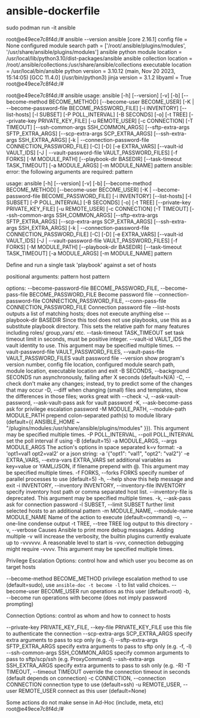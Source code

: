 # ansible-dockerfile

sudo podman run -it ansible


root@e49ece7c8f4d:/# ansible --version 
ansible [core 2.16.1]
  config file = None
  configured module search path = ['/root/.ansible/plugins/modules', '/usr/share/ansible/plugins/modules']
  ansible python module location = /usr/local/lib/python3.10/dist-packages/ansible
  ansible collection location = /root/.ansible/collections:/usr/share/ansible/collections
  executable location = /usr/local/bin/ansible
  python version = 3.10.12 (main, Nov 20 2023, 15:14:05) [GCC 11.4.0] (/usr/bin/python3)
  jinja version = 3.1.2
  libyaml = True
root@e49ece7c8f4d:/# 


root@e49ece7c8f4d:/# ansible 
usage: ansible [-h] [--version] [-v] [-b] [--become-method BECOME_METHOD] [--become-user BECOME_USER]
               [-K | --become-password-file BECOME_PASSWORD_FILE] [-i INVENTORY] [--list-hosts] [-l SUBSET] [-P POLL_INTERVAL] [-B SECONDS] [-o]
               [-t TREE] [--private-key PRIVATE_KEY_FILE] [-u REMOTE_USER] [-c CONNECTION] [-T TIMEOUT] [--ssh-common-args SSH_COMMON_ARGS]
               [--sftp-extra-args SFTP_EXTRA_ARGS] [--scp-extra-args SCP_EXTRA_ARGS] [--ssh-extra-args SSH_EXTRA_ARGS]
               [-k | --connection-password-file CONNECTION_PASSWORD_FILE] [-C] [-D] [-e EXTRA_VARS] [--vault-id VAULT_IDS]
               [-J | --vault-password-file VAULT_PASSWORD_FILES] [-f FORKS] [-M MODULE_PATH] [--playbook-dir BASEDIR] [--task-timeout TASK_TIMEOUT]
               [-a MODULE_ARGS] [-m MODULE_NAME]
               pattern
ansible: error: the following arguments are required: pattern
 
usage: ansible [-h] [--version] [-v] [-b] [--become-method BECOME_METHOD] [--become-user BECOME_USER]
               [-K | --become-password-file BECOME_PASSWORD_FILE] [-i INVENTORY] [--list-hosts] [-l SUBSET] [-P POLL_INTERVAL] [-B SECONDS] [-o]
               [-t TREE] [--private-key PRIVATE_KEY_FILE] [-u REMOTE_USER] [-c CONNECTION] [-T TIMEOUT] [--ssh-common-args SSH_COMMON_ARGS]
               [--sftp-extra-args SFTP_EXTRA_ARGS] [--scp-extra-args SCP_EXTRA_ARGS] [--ssh-extra-args SSH_EXTRA_ARGS]
               [-k | --connection-password-file CONNECTION_PASSWORD_FILE] [-C] [-D] [-e EXTRA_VARS] [--vault-id VAULT_IDS]
               [-J | --vault-password-file VAULT_PASSWORD_FILES] [-f FORKS] [-M MODULE_PATH] [--playbook-dir BASEDIR] [--task-timeout TASK_TIMEOUT]
               [-a MODULE_ARGS] [-m MODULE_NAME]
               pattern

Define and run a single task 'playbook' against a set of hosts

positional arguments:
  pattern               host pattern

options:
  --become-password-file BECOME_PASSWORD_FILE, --become-pass-file BECOME_PASSWORD_FILE
                        Become password file
  --connection-password-file CONNECTION_PASSWORD_FILE, --conn-pass-file CONNECTION_PASSWORD_FILE
                        Connection password file
  --list-hosts          outputs a list of matching hosts; does not execute anything else
  --playbook-dir BASEDIR
                        Since this tool does not use playbooks, use this as a substitute playbook directory. This sets the relative path for many
                        features including roles/ group_vars/ etc.
  --task-timeout TASK_TIMEOUT
                        set task timeout limit in seconds, must be positive integer.
  --vault-id VAULT_IDS  the vault identity to use. This argument may be specified multiple times.
  --vault-password-file VAULT_PASSWORD_FILES, --vault-pass-file VAULT_PASSWORD_FILES
                        vault password file
  --version             show program's version number, config file location, configured module search path, module location, executable location and
                        exit
  -B SECONDS, --background SECONDS
                        run asynchronously, failing after X seconds (default=N/A)
  -C, --check           don't make any changes; instead, try to predict some of the changes that may occur
  -D, --diff            when changing (small) files and templates, show the differences in those files; works great with --check
  -J, --ask-vault-password, --ask-vault-pass
                        ask for vault password
  -K, --ask-become-pass
                        ask for privilege escalation password
  -M MODULE_PATH, --module-path MODULE_PATH
                        prepend colon-separated path(s) to module library (default={{ ANSIBLE_HOME ~
                        "/plugins/modules:/usr/share/ansible/plugins/modules" }}). This argument may be specified multiple times.
  -P POLL_INTERVAL, --poll POLL_INTERVAL
                        set the poll interval if using -B (default=15)
  -a MODULE_ARGS, --args MODULE_ARGS
                        The action's options in space separated k=v format: -a 'opt1=val1 opt2=val2' or a json string: -a '{"opt1": "val1", "opt2":
                        "val2"}'
  -e EXTRA_VARS, --extra-vars EXTRA_VARS
                        set additional variables as key=value or YAML/JSON, if filename prepend with @. This argument may be specified multiple
                        times.
  -f FORKS, --forks FORKS
                        specify number of parallel processes to use (default=5)
  -h, --help            show this help message and exit
  -i INVENTORY, --inventory INVENTORY, --inventory-file INVENTORY
                        specify inventory host path or comma separated host list. --inventory-file is deprecated. This argument may be specified
                        multiple times.
  -k, --ask-pass        ask for connection password
  -l SUBSET, --limit SUBSET
                        further limit selected hosts to an additional pattern
  -m MODULE_NAME, --module-name MODULE_NAME
                        Name of the action to execute (default=command)
  -o, --one-line        condense output
  -t TREE, --tree TREE  log output to this directory
  -v, --verbose         Causes Ansible to print more debug messages. Adding multiple -v will increase the verbosity, the builtin plugins currently
                        evaluate up to -vvvvvv. A reasonable level to start is -vvv, connection debugging might require -vvvv. This argument may be
                        specified multiple times.

Privilege Escalation Options:
  control how and which user you become as on target hosts

  --become-method BECOME_METHOD
                        privilege escalation method to use (default=sudo), use `ansible-doc -t become -l` to list valid choices.
  --become-user BECOME_USER
                        run operations as this user (default=root)
  -b, --become          run operations with become (does not imply password prompting)

Connection Options:
  control as whom and how to connect to hosts

  --private-key PRIVATE_KEY_FILE, --key-file PRIVATE_KEY_FILE
                        use this file to authenticate the connection
  --scp-extra-args SCP_EXTRA_ARGS
                        specify extra arguments to pass to scp only (e.g. -l)
  --sftp-extra-args SFTP_EXTRA_ARGS
                        specify extra arguments to pass to sftp only (e.g. -f, -l)
  --ssh-common-args SSH_COMMON_ARGS
                        specify common arguments to pass to sftp/scp/ssh (e.g. ProxyCommand)
  --ssh-extra-args SSH_EXTRA_ARGS
                        specify extra arguments to pass to ssh only (e.g. -R)
  -T TIMEOUT, --timeout TIMEOUT
                        override the connection timeout in seconds (default depends on connection)
  -c CONNECTION, --connection CONNECTION
                        connection type to use (default=ssh)
  -u REMOTE_USER, --user REMOTE_USER
                        connect as this user (default=None)

Some actions do not make sense in Ad-Hoc (include, meta, etc)
root@e49ece7c8f4d:/# 
